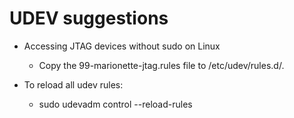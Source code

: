
# UDEV suggestions

* Accessing JTAG devices without sudo on Linux
    * Copy the 99-marionette-jtag.rules file to /etc/udev/rules.d/.

* To reload all udev rules:
    * sudo udevadm control --reload-rules
